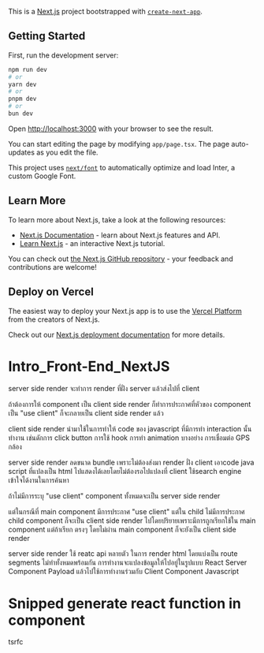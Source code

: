 This is a [Next.js](https://nextjs.org/) project bootstrapped with [`create-next-app`](https://github.com/vercel/next.js/tree/canary/packages/create-next-app).

## Getting Started

First, run the development server:

```bash
npm run dev
# or
yarn dev
# or
pnpm dev
# or
bun dev
```

Open [http://localhost:3000](http://localhost:3000) with your browser to see the result.

You can start editing the page by modifying `app/page.tsx`. The page auto-updates as you edit the file.

This project uses [`next/font`](https://nextjs.org/docs/basic-features/font-optimization) to automatically optimize and load Inter, a custom Google Font.

## Learn More

To learn more about Next.js, take a look at the following resources:

- [Next.js Documentation](https://nextjs.org/docs) - learn about Next.js features and API.
- [Learn Next.js](https://nextjs.org/learn) - an interactive Next.js tutorial.

You can check out [the Next.js GitHub repository](https://github.com/vercel/next.js/) - your feedback and contributions are welcome!

## Deploy on Vercel

The easiest way to deploy your Next.js app is to use the [Vercel Platform](https://vercel.com/new?utm_medium=default-template&filter=next.js&utm_source=create-next-app&utm_campaign=create-next-app-readme) from the creators of Next.js.

Check out our [Next.js deployment documentation](https://nextjs.org/docs/deployment) for more details.


# Intro_Front-End_NextJS
server side render
จะทำการ render ที่ฝั่ง server แล้วส่งไปที่ client 

ถ้าต้องการให้ component เป็น client side render 
ก็ทำการประกาศที่หัวของ component เป็น
"use client" 
ก็จะกลายเป็น client side render แล้ว

client side render
นำมาใช้ในการทำให้ code ของ javascript ที่มีการทำ interaction นั้นทำงาน
เช่นดักการ click button
การใช้ hook
การทำ animation บางอย่าง
การเชื่อมต่อ GPS 
กล้อง 

server side render
ลดขนาด bundle เพราะไม่ต้องส่งมา render ฝั่ง client
เอาcode java script ที่แปลงเป็น html ไปแสดงได้เลยโดยไม่ต้องรอไปแปลงที่ client 
ใช้search engine เข้าใจได้งานในการค้นหา

ถ้าไม่มีการระบุ "use client" 
component ทั้งหมดจะเป็น server side render

แต่ในกรณีที่ main component มีการประกาศ "use client" แต่ใน child ไม่มีการประกาศ
child component ก็จะเป็น client side render ไปโดยปริยายเพราะมีการถูกเรียกใช้ใน main component
แต่ถ้าเรียก ตรงๆ โดยไม่ผ่าน  main component ก็จะยังเป็น client side render

server side render ใช้ reatc api หลายตัว ในการ render html
โดยแบ่งเป็น route segments ไม่ทำทั้งหมดพร้อมกัน
การทำงานจะแปลงข้อมูลให้ไปอยู่ในรูปแบบ React Server Component Payload
แล้วไปใช้การทำงานร่วมกับ Client Component Javascript

# Snipped generate react function in component
tsrfc
